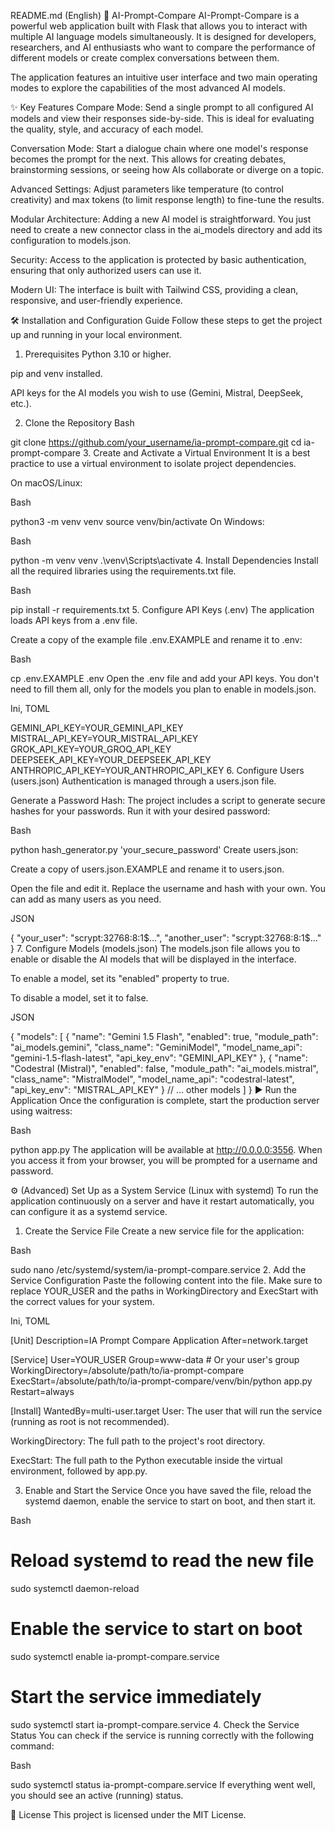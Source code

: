 README.md (English)
🚀 AI-Prompt-Compare
AI-Prompt-Compare is a powerful web application built with Flask that allows you to interact with multiple AI language models simultaneously. It is designed for developers, researchers, and AI enthusiasts who want to compare the performance of different models or create complex conversations between them.

The application features an intuitive user interface and two main operating modes to explore the capabilities of the most advanced AI models.

✨ Key Features
Compare Mode: Send a single prompt to all configured AI models and view their responses side-by-side. This is ideal for evaluating the quality, style, and accuracy of each model.

Conversation Mode: Start a dialogue chain where one model's response becomes the prompt for the next. This allows for creating debates, brainstorming sessions, or seeing how AIs collaborate or diverge on a topic.

Advanced Settings: Adjust parameters like temperature (to control creativity) and max tokens (to limit response length) to fine-tune the results.

Modular Architecture: Adding a new AI model is straightforward. You just need to create a new connector class in the ai_models directory and add its configuration to models.json.

Security: Access to the application is protected by basic authentication, ensuring that only authorized users can use it.

Modern UI: The interface is built with Tailwind CSS, providing a clean, responsive, and user-friendly experience.

🛠️ Installation and Configuration Guide
Follow these steps to get the project up and running in your local environment.

1. Prerequisites
Python 3.10 or higher.

pip and venv installed.

API keys for the AI models you wish to use (Gemini, Mistral, DeepSeek, etc.).

2. Clone the Repository
Bash

git clone https://github.com/your_username/ia-prompt-compare.git
cd ia-prompt-compare
3. Create and Activate a Virtual Environment
It is a best practice to use a virtual environment to isolate project dependencies.

On macOS/Linux:

Bash

python3 -m venv venv
source venv/bin/activate
On Windows:

Bash

python -m venv venv
.\venv\Scripts\activate
4. Install Dependencies
Install all the required libraries using the requirements.txt file.

Bash

pip install -r requirements.txt
5. Configure API Keys (.env)
The application loads API keys from a .env file.

Create a copy of the example file .env.EXAMPLE and rename it to .env:

Bash

cp .env.EXAMPLE .env
Open the .env file and add your API keys. You don't need to fill them all, only for the models you plan to enable in models.json.

Ini, TOML

GEMINI_API_KEY=YOUR_GEMINI_API_KEY
MISTRAL_API_KEY=YOUR_MISTRAL_API_KEY
GROK_API_KEY=YOUR_GROQ_API_KEY
DEEPSEEK_API_KEY=YOUR_DEEPSEEK_API_KEY
ANTHROPIC_API_KEY=YOUR_ANTHROPIC_API_KEY
6. Configure Users (users.json)
Authentication is managed through a users.json file.

Generate a Password Hash: The project includes a script to generate secure hashes for your passwords. Run it with your desired password:

Bash

python hash_generator.py 'your_secure_password'
Create users.json:

Create a copy of users.json.EXAMPLE and rename it to users.json.

Open the file and edit it. Replace the username and hash with your own. You can add as many users as you need.

JSON

{
  "your_user": "scrypt:32768:8:1$...",
  "another_user": "scrypt:32768:8:1$..."
}
7. Configure Models (models.json)
The models.json file allows you to enable or disable the AI models that will be displayed in the interface.

To enable a model, set its "enabled" property to true.

To disable a model, set it to false.

JSON

{
  "models": [
    {
      "name": "Gemini 1.5 Flash",
      "enabled": true,
      "module_path": "ai_models.gemini",
      "class_name": "GeminiModel",
      "model_name_api": "gemini-1.5-flash-latest",
      "api_key_env": "GEMINI_API_KEY"
    },
    {
      "name": "Codestral (Mistral)",
      "enabled": false,
      "module_path": "ai_models.mistral",
      "class_name": "MistralModel",
      "model_name_api": "codestral-latest",
      "api_key_env": "MISTRAL_API_KEY"
    }
    // ... other models
  ]
}
▶️ Run the Application
Once the configuration is complete, start the production server using waitress:

Bash

python app.py
The application will be available at http://0.0.0.0:3556. When you access it from your browser, you will be prompted for a username and password.

⚙️ (Advanced) Set Up as a System Service (Linux with systemd)
To run the application continuously on a server and have it restart automatically, you can configure it as a systemd service.

1. Create the Service File
Create a new service file for the application:

Bash

sudo nano /etc/systemd/system/ia-prompt-compare.service
2. Add the Service Configuration
Paste the following content into the file. Make sure to replace YOUR_USER and the paths in WorkingDirectory and ExecStart with the correct values for your system.

Ini, TOML

[Unit]
Description=IA Prompt Compare Application
After=network.target

[Service]
User=YOUR_USER
Group=www-data # Or your user's group
WorkingDirectory=/absolute/path/to/ia-prompt-compare
ExecStart=/absolute/path/to/ia-prompt-compare/venv/bin/python app.py
Restart=always

[Install]
WantedBy=multi-user.target
User: The user that will run the service (running as root is not recommended).

WorkingDirectory: The full path to the project's root directory.

ExecStart: The full path to the Python executable inside the virtual environment, followed by app.py.

3. Enable and Start the Service
Once you have saved the file, reload the systemd daemon, enable the service to start on boot, and then start it.

Bash

# Reload systemd to read the new file
sudo systemctl daemon-reload

# Enable the service to start on boot
sudo systemctl enable ia-prompt-compare.service

# Start the service immediately
sudo systemctl start ia-prompt-compare.service
4. Check the Service Status
You can check if the service is running correctly with the following command:

Bash

sudo systemctl status ia-prompt-compare.service
If everything went well, you should see an active (running) status.

📄 License
This project is licensed under the MIT License.
